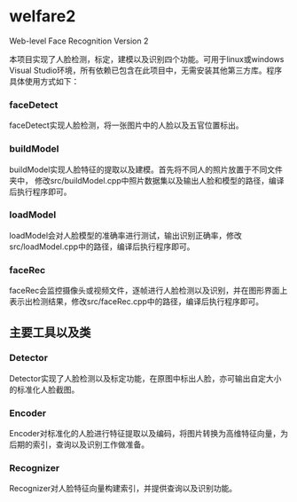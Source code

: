 welfare2
========

Web-level Face Recognition Version 2

本项目实现了人脸检测，标定，建模以及识别四个功能。可用于linux或windows Visual Studio环境，所有依赖已包含在此项目中，无需安装其他第三方库。程序具体使用方式如下：

### faceDetect

faceDetect实现人脸检测，将一张图片中的人脸以及五官位置标出。

### buildModel

buildModel实现人脸特征的提取以及建模。首先将不同人的照片放置于不同文件夹中，
修改src/buildModel.cpp中照片数据集以及输出人脸和模型的路径，编译后执行程序即可。

### loadModel

loadModel会对人脸模型的准确率进行测试，输出识别正确率，修改src/loadModel.cpp中的路径，编译后执行程序即可。

### faceRec

faceRec会监控摄像头或视频文件，逐帧进行人脸检测以及识别，并在图形界面上表示出检测结果，修改src/faceRec.cpp中的路径，编译后执行程序即可。

## 主要工具以及类

### Detector

Detector实现了人脸检测以及标定功能，在原图中标出人脸，亦可输出自定大小的标准化人脸截图。

### Encoder

Encoder对标准化的人脸进行特征提取以及编码，将图片转换为高维特征向量，为后期的索引，查询以及识别工作做准备。

### Recognizer 

Recognizer对人脸特征向量构建索引，并提供查询以及识别功能。
